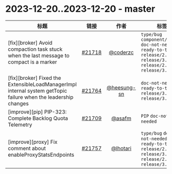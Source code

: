 # 2023-12-20..2023-12-20 - master
| 标题 | 链接 | 作者 | 标签 |
| - | :--: | :--: | - |
| [fix][broker] Avoid compaction task stuck when the last message to compact is a marker | [#21718](https://github.com/apache/pulsar/pull/21718) | [@coderzc](https://github.com/coderzc) | `type/bug` `component/broker` `doc-not-needed` `ready-to-test` `release/2.10.6` `release/3.0.3` `release/2.11.4` `release/3.1.3`  | 
| [fix][broker] Fixed the ExtensibleLoadManagerImpl internal system getTopic failure when the leadership changes | [#21764](https://github.com/apache/pulsar/pull/21764) | [@heesung-sn](https://github.com/heesung-sn) | `doc-not-needed` `ready-to-test` `release/3.0.3` `release/3.1.3`  | 
| [improve][pip] PIP-323: Complete Backlog Quota Telemetry | [#21709](https://github.com/apache/pulsar/pull/21709) | [@asafm](https://github.com/asafm) | `PIP` `doc-not-needed`  | 
| [improve][proxy] Fix comment about enableProxyStatsEndpoints | [#21757](https://github.com/apache/pulsar/pull/21757) | [@lhotari](https://github.com/lhotari) | `type/bug` `doc-not-needed` `ready-to-test` `release/2.10.6` `release/3.0.3` `release/2.11.4` `release/3.1.3`  | 
